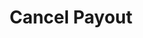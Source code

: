 ---
title: Cancel Payout
excerpt: ''
api:
  file: payouts.json
  operationId: cancel-payout
deprecated: false
hidden: true
metadata:
  title: ''
  description: Cancel a payout request.
  robots: index
next:
  description: ''
---